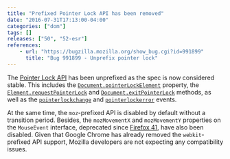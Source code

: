 ```yaml
---
title: "Prefixed Pointer Lock API has been removed"
date: "2016-07-31T17:13:00-04:00"
categories: ["dom"]
tags: []
releases: ["50", "52-esr"]
references:
    - url: "https://bugzilla.mozilla.org/show_bug.cgi?id=991899"
      title: "Bug 991899 - Unprefix pointer lock"
---
```

The [Pointer Lock API](https://developer.mozilla.org/docs/Web/API/Pointer_Lock_API) has been unprefixed as the spec is now considered stable. This includes the [`Document.pointerLockElement`](https://developer.mozilla.org/docs/Web/API/Document/pointerLockElement) property, the [`Element.requestPointerLock`](https://developer.mozilla.org/docs/Web/API/Element/requestPointerLock) and [`Document.exitPointerLock`](https://developer.mozilla.org/docs/Web/API/Document/exitPointerLock) methods, as well as the [`pointerlockchange`](https://developer.mozilla.org/docs/Web/Events/pointerlockchange) and [`pointerlockerror`](https://developer.mozilla.org/docs/Web/Events/pointerlockerror) events.

At the same time, the `moz`-prefixed API is disabled by default without a transition period. Besides, the `mozMovementX` and `mozMovementY` properties on the `MouseEvent` interface, deprecated since [Firefox 41](https://www.fxsitecompat.dev/en-CA/docs/2015/mouseevent-movementxy-have-been-unprefixed/), have also been disabled. Given that Google Chrome has already removed the `webkit`-prefixed API support, Mozilla developers are not expecting any compatibility issues.
